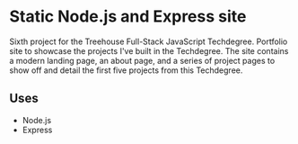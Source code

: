 # Static Node.js and Express site
Sixth project for the Treehouse Full-Stack JavaScript Techdegree. Portfolio site to showcase the projects I've built in the Techdegree. The site contains a modern landing page, an about page, and a series of project pages to show off and detail the first five projects from this Techdegree.

## Uses
* Node.js
* Express